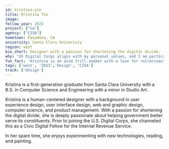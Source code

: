 ```yaml
---
id: kristina-yin
title: Kristina Yin
image: 
fellow_year: 2023
project: ["na"]
agency: ["CISA"]
hometown: Pasadena, CA
university: Santa Clara University
region: west
bio_short: Designer with a passion for shortening the digital divide.
why: "US Digital Corps aligns with my personal values, and I am particularly drawn to the program’s focus on using technology and design to solve public-sector challenges. As an immigrant, my family and I greatly appreciate the governmental resources that have positively impacted our livelihoods. As such, I want to pay it forward by serving other constituents nationwide."
fun_fact: 'Kristina is an avid trill-seeker with a love for rollercoasters, haunted houses, and horror movies.'
tags: ['west', '2023','Design', 'CISA']
track: ['Design']
---
```


Kristina is a first-generation graduate from Santa Clara University with a B.S. in Computer Science and Engineering with a minor in Studio Art.

Kristina is a human-centered designer with a background in user experience design, user interface design, web and graphic design, computer science, and product management. With a passion for shortening the digital divide, she is deeply passionate about helping government better serve its constituents. Prior to joining the U.S. Digital Corps, she channeled this as a Civic Digital Fellow for the Internal Revenue Service. 

In her spare time, she enjoys experimenting with new technologies, reading, and painting.